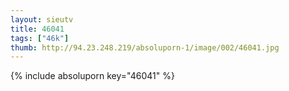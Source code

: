 ```yaml
--- 
layout: sieutv
title: 46041
tags: ["46k"]
thumb: http://94.23.248.219/absoluporn-1/image/002/46041.jpg
---
```

{% include absoluporn key="46041" %} 
